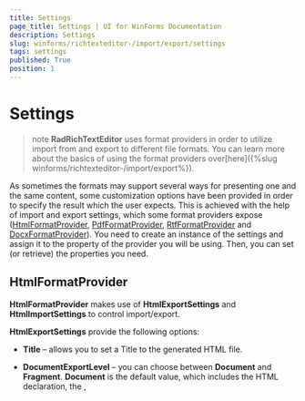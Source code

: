 ```yaml
---
title: Settings
page_title: Settings | UI for WinForms Documentation
description: Settings
slug: winforms/richtexteditor-/import/export/settings
tags: settings
published: True
position: 1
---
```


# Settings



>note  __RadRichTextEditor__ uses format providers in order to utilize import from and export to different file formats. 
          You can learn more about the basics of using the format providers over[here]({%slug winforms/richtexteditor-/import/export%}).
>


As sometimes the formats may support several ways for presenting one and the same content, some customization options have been provided in 
        order to specify the result which the user expects. This is achieved with the help of import and export settings, which some format providers expose
        ([HtmlFormatProvider](#htmlformatprovider),
        [PdfFormatProvider](#pdfformatprovider),
        [RtfFormatProvider](#rtfformatprovider)
        and
        [DocxFormatProvider](#docxformatprovider)).
        You need to create an instance of the settings and assign it to the property of the provider you will be using. Then, you can set (or retrieve) the
        properties you need.
      

## HtmlFormatProvider

__HtmlFormatProvider__ makes use of __HtmlExportSettings__ and __HtmlImportSettings__ to 
          control import/export.
        

__HtmlExportSettings__ provide the following options:
        

* __Title__ – allows you to set a Title to the generated HTML file.
            

* __DocumentExportLevel__ – you can choose between __Document__ and __Fragment__. 
            __Document__ is the default value, which includes the HTML declaration,
            the <HTML>, <TITLE>, <HEAD> and <BODY> tags, whereas setting the document export level to __Fragment__
            results in exporting the content of the <BODY> tag only.
            

* __StylesExportMode__ – the options here are __Inline__ and __Classes__, the default
            one being __Classes__. Predefined classes is the preferred way for setting styles, yet inline styles may be useful with regard
              to the consumer of the HTML.
            

* __StyleRepositoryExportMode__ – specifies if the styles of the document kept in the __StyleRepository__ of 
            the document should be serialized. The options are __ExportStylesAsCssClasses__ (the default value) and 
            __DontExportStyles__.
            

* __ExportFontStylesAsTags__ - specifies if <i>, <b> and <u> tags should be used instead of setting properties
              as elements of a style;
            

* __ExportBoldAsStrong__ - controls whether elements with font-weight bold are exported as <strong> tag;
            

* __ExportItalicAsEm__ - controls whether elements with font weight italic are exported as <em> tag;
            

* __ExportHeadingsAsTags__ - specifies if Heading styles are exported as <h1> to <h6> tags;
            

* __ImageExportMode__ – the user can choose between several options or even provide his own implementation by choosing the
            __ImageExportingEvent__ option for the __ImageExportMode__ property and handling the 
            __ImageExportingEvent__. The __UriSource__ option can be used if you want to export an 
            image by setting its __src__ property to the URL rather than having the raw data in the exported document.
            

* __PropertiesToIgnore__ - properties added to this dictionary will not be exported. The full collection of properties that can be
              excluded is as follows:
            #_[C#] _

	



{{source=..\SamplesCS\RichTextEditor\ImportExport\Settings.cs region=html}} 
{{source=..\SamplesVB\RichTextEditor\ImportExport\Settings.vb region=html}} 

````C#
            
            HtmlExportSettings htmlExportSettings = new HtmlExportSettings();
            htmlExportSettings.PropertiesToIgnore["span"].Add("color");
            htmlExportSettings.PropertiesToIgnore["span"].Add("text-decoration");
            htmlExportSettings.PropertiesToIgnore["span"].Add("font-weight");
            htmlExportSettings.PropertiesToIgnore["span"].Add("font-style");
            htmlExportSettings.PropertiesToIgnore["span"].Add("font-family");
            htmlExportSettings.PropertiesToIgnore["span"].Add("font-size");
            htmlExportSettings.PropertiesToIgnore["span"].Add("dir");
            
            htmlExportSettings.PropertiesToIgnore["p"].Add("margin-top");
            htmlExportSettings.PropertiesToIgnore["p"].Add("margin-bottom");
            htmlExportSettings.PropertiesToIgnore["p"].Add("margin-left");
            htmlExportSettings.PropertiesToIgnore["p"].Add("margin-right");
            htmlExportSettings.PropertiesToIgnore["p"].Add("line-height");
            htmlExportSettings.PropertiesToIgnore["p"].Add("text-indent");
            htmlExportSettings.PropertiesToIgnore["p"].Add("text-align");
            htmlExportSettings.PropertiesToIgnore["p"].Add("direction");
            
            htmlExportSettings.PropertiesToIgnore["table"].Add("border-top");
            htmlExportSettings.PropertiesToIgnore["table"].Add("border-bottom");
            htmlExportSettings.PropertiesToIgnore["table"].Add("border-left");
            htmlExportSettings.PropertiesToIgnore["table"].Add("border-right");
            htmlExportSettings.PropertiesToIgnore["table"].Add("table-layout");
            htmlExportSettings.PropertiesToIgnore["table"].Add("margin-left");
            htmlExportSettings.PropertiesToIgnore["table"].Add("border-spacing");
            
            htmlExportSettings.PropertiesToIgnore["td"].Add("border-top");
            htmlExportSettings.PropertiesToIgnore["td"].Add("border-bottom");
            htmlExportSettings.PropertiesToIgnore["td"].Add("border-left");
            htmlExportSettings.PropertiesToIgnore["td"].Add("border-right");
            htmlExportSettings.PropertiesToIgnore["td"].Add("padding");
            htmlExportSettings.PropertiesToIgnore["td"].Add("vertical-align");
````
````VB.NET

        Dim htmlExportSettings As New HtmlExportSettings()
        htmlExportSettings.PropertiesToIgnore("span").Add("color")
        htmlExportSettings.PropertiesToIgnore("span").Add("text-decoration")
        htmlExportSettings.PropertiesToIgnore("span").Add("font-weight")
        htmlExportSettings.PropertiesToIgnore("span").Add("font-style")
        htmlExportSettings.PropertiesToIgnore("span").Add("font-family")
        htmlExportSettings.PropertiesToIgnore("span").Add("font-size")
        htmlExportSettings.PropertiesToIgnore("span").Add("dir")

        htmlExportSettings.PropertiesToIgnore("p").Add("margin-top")
        htmlExportSettings.PropertiesToIgnore("p").Add("margin-bottom")
        htmlExportSettings.PropertiesToIgnore("p").Add("margin-left")
        htmlExportSettings.PropertiesToIgnore("p").Add("margin-right")
        htmlExportSettings.PropertiesToIgnore("p").Add("line-height")
        htmlExportSettings.PropertiesToIgnore("p").Add("text-indent")
        htmlExportSettings.PropertiesToIgnore("p").Add("text-align")
        htmlExportSettings.PropertiesToIgnore("p").Add("direction")

        htmlExportSettings.PropertiesToIgnore("table").Add("border-top")
        htmlExportSettings.PropertiesToIgnore("table").Add("border-bottom")
        htmlExportSettings.PropertiesToIgnore("table").Add("border-left")
        htmlExportSettings.PropertiesToIgnore("table").Add("border-right")
        htmlExportSettings.PropertiesToIgnore("table").Add("table-layout")
        htmlExportSettings.PropertiesToIgnore("table").Add("margin-left")
        htmlExportSettings.PropertiesToIgnore("table").Add("border-spacing")

        htmlExportSettings.PropertiesToIgnore("td").Add("border-top")
        htmlExportSettings.PropertiesToIgnore("td").Add("border-bottom")
        htmlExportSettings.PropertiesToIgnore("td").Add("border-left")
        htmlExportSettings.PropertiesToIgnore("td").Add("border-right")
        htmlExportSettings.PropertiesToIgnore("td").Add("padding")
        htmlExportSettings.PropertiesToIgnore("td").Add("vertical-align")

        '
````

{{endregion}} 




>note In order to achieve best compatibility of the generated HTML with __Telerik Reporting__ , you should apply the following settings:
>
*  __DocumentExportLevel__ - Fragment;
*  __StylesExportMode__ - Inline;
*  __StyleRepositoryExportMode__ - DontExportStyles;
*  __ExportFontStylesAsTags__ - true.>


Here are some examples for using the settings in code-behind:#_[C#] _

	



{{source=..\SamplesCS\RichTextEditor\ImportExport\Settings.cs region=setup}} 
{{source=..\SamplesVB\RichTextEditor\ImportExport\Settings.vb region=setup}} 

````C#

        public void SetupDefaultHtmlFormatProvider()
        {
            //Obtain a reference to the format provider used by the default UI - RadRichTextBoxRibbonUI
            HtmlFormatProvider htmlFormatProvider = DocumentFormatProvidersManager.GetProviderByExtension("html") as HtmlFormatProvider;

            HtmlExportSettings htmlExportSettings = new HtmlExportSettings();
            htmlExportSettings.DocumentExportLevel = DocumentExportLevel.Fragment;
            htmlExportSettings.StylesExportMode = StylesExportMode.Inline;
            htmlExportSettings.StyleRepositoryExportMode = StyleRepositoryExportMode.DontExportStyles;
            htmlExportSettings.ExportFontStylesAsTags = true;
           
            htmlFormatProvider.ExportSettings = htmlExportSettings;
        }
````
````VB.NET

    Public Sub SetupDefaultHtmlFormatProvider()
        'Obtain a reference to the format provider used by the default UI - RadRichTextBoxRibbonUI
        Dim htmlFormatProvider As HtmlFormatProvider = TryCast(DocumentFormatProvidersManager.GetProviderByExtension("html"), HtmlFormatProvider)

        Dim htmlExportSettings As New HtmlExportSettings()
        htmlExportSettings.DocumentExportLevel = DocumentExportLevel.Fragment
        htmlExportSettings.StylesExportMode = StylesExportMode.Inline
        htmlExportSettings.StyleRepositoryExportMode = StyleRepositoryExportMode.DontExportStyles
        htmlExportSettings.ExportFontStylesAsTags = True

        htmlFormatProvider.ExportSettings = htmlExportSettings
    End Sub
````

{{endregion}} 




__HtmlImportSettings__ provide the following options:
        

* __UseDefaultStylesheetForFontProperties__ – a __Boolean__ property indicating whether the default font 
            properties of __RadRichTextEditor__ or the defaults in the HTML specification should be used for the elements that do not 
            set their __FontSize__, __FontFamily__, __FontWeight__ and 
            __FontStyle__ explicitly.
            

* __LoadImageFromUrl__ event – this event was introduced at a time when __HtmlFormatProvider__ did not
              automatically load images from URLs. The feature is currently supported out of the box, but this event can be useful if using virtual directories
              and files on the server.
            

## PdfFormatProvider

__PdfFormatProvider__ exposes an __ExportSettings__ property of type 
          __PdfExportSettings__, which can be used in the same way as the export settings of __HtmlFormatProvider__.
        

__PdfExportSettings__ include the following options:
        

* __ContentsCompressionMode__ – this property allows you to choose if you wish to make use of compression (by setting it to 
            __Deflate__ or __Automatic__) or not 
            (__PdfContentsCompressionMode__.__None__) of the text content of the document.
            

* __ContentsDeflaterCompressionLevel__ – an integer between __-1__ and __9__,
            used to get or set the compression level to be used when deflating the content of the document.  Default Compression is __-1__, 
            No Compression is __0__ and Best Compression is __9__;
            

* __ImagesCompressionMode__ – the user can choose between __None__, __Jpeg__
            (supported only for images, imported as JPEG), __Deflate__ (the deflate algorithm will be applied to compress the images) or 
              __Automatic__ (the best algorithm will be automatically decided upon for you).
            

* __ImagesDeflaterCompressionLevel__ – same as __ContentsDeflaterCompressionLevel__, but applied to
            the images in the document. This property is respected when an image is compressed with __Deflate__.
            

* __DocumentInfo__ - allows you to add entries to the information dictionary such as title, author, etc.
            

>note  __PDF import__ is currently __not__ supported, so there are no import settings.
>


>note There are not any __Import__ or __ExportSettings__ for __XAML__ either, 
            as the __XAML__ serialization is lossless and all elements are imported and exported as they would appear if declared 
            in a __XAML__ page in the application. __DocxFormatProvider__ does not currently provide any settings as the document content is matched as closely as possible
            to the Word document.
>


## RtfFormatProvider

__RtfFormatProvider__ has __ImportSettings__, which provide an event - __FontSubstituting__,
          which allows you to handle the cases when the Rtf source specifies a Font that is not available to the RichTextEditor.
         #_[C#] _

	



{{source=..\SamplesCS\RichTextEditor\ImportExport\Settings.cs region=rtf}} 
{{source=..\SamplesVB\RichTextEditor\ImportExport\Settings.vb region=rtf}} 

````C#
        void Settings_Load(object sender, EventArgs e)
        {
            RtfFormatProvider rtfFormatProvider = DocumentFormatProvidersManager.GetProviderByExtension("rtf") as RtfFormatProvider;
            RtfImportSettings rtfImportSettings = new RtfImportSettings();
            rtfImportSettings.FontSubstituting += rtfImportSettings_FontSubstituting;
            rtfFormatProvider.ImportSettings = rtfImportSettings;
        }
            
        public void rtfImportSettings_FontSubstituting(object sender, FontSubstitutingEventArgs e) 
        { 
            if (e.OriginalFontName.Equals("Cambria"))
            {
                e.SubstitutionFontFamily = new FontFamily("Calibri");
            }
        }
````
````VB.NET
    Private Sub Settings_Load(ByVal sender As Object, ByVal e As EventArgs)
        Dim rtfFormatProvider As RtfFormatProvider = TryCast(DocumentFormatProvidersManager.GetProviderByExtension("rtf"), RtfFormatProvider)
        Dim rtfImportSettings As New RtfImportSettings()
        AddHandler rtfImportSettings.FontSubstituting, AddressOf rtfImportSettings_FontSubstituting
        rtfFormatProvider.ImportSettings = rtfImportSettings
    End Sub

    Public Sub rtfImportSettings_FontSubstituting(ByVal sender As Object, ByVal e As FontSubstitutingEventArgs)
        If e.OriginalFontName.Equals("Cambria") Then
            e.SubstitutionFontFamily = New FontFamily("Calibri")
        End If
    End Sub
````

{{endregion}} 




## DocxFormatProvider

__DocxFormatProvider__ exposes __ExportSettings__, which allow customization in how fields are exported.
          By default, all fields are exported using their result value in the docx document. If you would like to save the document of the editor as a mail
          merge template
          and not include the value of the current item of the MailMergeDataSource, a new instance of __DocxExportSettings__ should be
          created and assigned to the format provider.
          The value of the __FieldResultMode__ of these settings must be set to __FieldDisplayMode.DisplayName__.
        

Here is an example how you can get a reference to the format provider used by the OpenDocument and the SaveCommand and adjust the export, so
        that the document is saved as a template:#_[C#] _

	



{{source=..\SamplesCS\RichTextEditor\ImportExport\Settings.cs region=docx}} 
{{source=..\SamplesVB\RichTextEditor\ImportExport\Settings.vb region=docx}} 

````C#
        public void SetupDefaultDocxFormatProvider()
        {
            //Obtain a reference to the format provider used by the default UI - RadRichTextBoxRibbonUI
            DocxFormatProvider docxFormatProvider = DocumentFormatProvidersManager.GetProviderByExtension("docx") as DocxFormatProvider;
            DocxExportSettings docxExportSettings = new DocxExportSettings();
            docxExportSettings.FieldResultMode = FieldDisplayMode.DisplayName;

            docxFormatProvider.ExportSettings = docxExportSettings;
        }
````
````VB.NET
    Public Sub SetupDefaultDocxFormatProvider()
        'Obtain a reference to the format provider used by the default UI - RadRichTextBoxRibbonUI
        Dim docxFormatProvider As DocxFormatProvider = TryCast(DocumentFormatProvidersManager.GetProviderByExtension("docx"), DocxFormatProvider)
        Dim docxExportSettings As New DocxExportSettings()
        docxExportSettings.FieldResultMode = FieldDisplayMode.DisplayName

        docxFormatProvider.ExportSettings = docxExportSettings
    End Sub
````

{{endregion}} 



